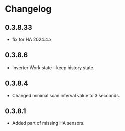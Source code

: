 # Changelog

## 0.3.8.33
- fix for HA 2024.4.x
## 0.3.8.6
- Inverter Work state - keep history state.
## 0.3.8.4
- Changed minimal scan interval value to 3 secconds.
## 0.3.8.1
- Added part of missing HA sensors.
